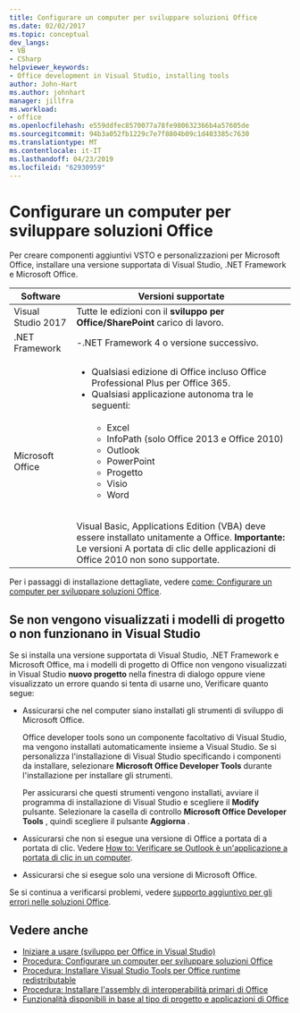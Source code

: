 ```yaml
---
title: Configurare un computer per sviluppare soluzioni Office
ms.date: 02/02/2017
ms.topic: conceptual
dev_langs:
- VB
- CSharp
helpviewer_keywords:
- Office development in Visual Studio, installing tools
author: John-Hart
ms.author: johnhart
manager: jillfra
ms.workload:
- office
ms.openlocfilehash: e559ddfec8570077a78fe980632366b4a57605de
ms.sourcegitcommit: 94b3a052fb1229c7e7f8804b09c1d403385c7630
ms.translationtype: MT
ms.contentlocale: it-IT
ms.lasthandoff: 04/23/2019
ms.locfileid: "62930959"
---
```

# <a name="configure-a-computer-to-develop-office-solutions"></a>Configurare un computer per sviluppare soluzioni Office

Per creare componenti aggiuntivi VSTO e personalizzazioni per Microsoft Office, installare una versione supportata di Visual Studio, .NET Framework e Microsoft Office.

|Software|Versioni supportate|
|--------------|------------------------|
|Visual Studio 2017| Tutte le edizioni con il **sviluppo per Office/SharePoint** carico di lavoro.|
|.NET Framework|-.NET Framework 4 o versione successivo.|
|Microsoft Office|<ul><li>Qualsiasi edizione di Office incluso Office Professional Plus per Office 365.</li><li>Qualsiasi applicazione autonoma tra le seguenti:<br /><br /> <ul><li>Excel</li><li>InfoPath (solo Office 2013 e Office 2010)</li><li>Outlook</li><li>PowerPoint</li><li>Progetto</li><li>Visio</li><li>Word</li></ul></li></ul><br /> Visual Basic, Applications Edition (VBA) deve essere installato unitamente a Office. **Importante:** Le versioni A portata di clic delle applicazioni di Office 2010 non sono supportate.|

Per i passaggi di installazione dettagliate, vedere [come: Configurare un computer per sviluppare soluzioni Office](../vsto/how-to-configure-a-computer-to-develop-office-solutions.md).

## <a name="if-project-templates-dont-appear-or-they-dont-work-in-visual-studio"></a>Se non vengono visualizzati i modelli di progetto o non funzionano in Visual Studio

Se si installa una versione supportata di Visual Studio, .NET Framework e Microsoft Office, ma i modelli di progetto di Office non vengono visualizzati in Visual Studio **nuovo progetto** nella finestra di dialogo oppure viene visualizzato un errore quando si tenta di usarne uno, Verificare quanto segue:

- Assicurarsi che nel computer siano installati gli strumenti di sviluppo di Microsoft Office.

     Office developer tools sono un componente facoltativo di Visual Studio, ma vengono installati automaticamente insieme a Visual Studio. Se si personalizza l'installazione di Visual Studio specificando i componenti da installare, selezionare **Microsoft Office Developer Tools** durante l'installazione per installare gli strumenti.

     Per assicurarsi che questi strumenti vengono installati, avviare il programma di installazione di Visual Studio e scegliere il **Modify** pulsante. Selezionare la casella di controllo **Microsoft Office Developer Tools** , quindi scegliere il pulsante **Aggiorna** .

- Assicurarsi che non si esegue una versione di Office a portata di a portata di clic. Vedere [How to: Verificare se Outlook è un'applicazione a portata di clic in un computer](/previous-versions/office/developer/office-2010/ff864733(v=office.14)).

- Assicurarsi che si esegue solo una versione di Microsoft Office.

Se si continua a verificarsi problemi, vedere [supporto aggiuntivo per gli errori nelle soluzioni Office](../vsto/additional-support-for-errors-in-office-solutions.md).

## <a name="see-also"></a>Vedere anche
- [Iniziare a usare &#40;sviluppo per Office in Visual Studio&#41;](../vsto/getting-started-office-development-in-visual-studio.md)
- [Procedura: Configurare un computer per sviluppare soluzioni Office](../vsto/how-to-configure-a-computer-to-develop-office-solutions.md)
- [Procedura: Installare Visual Studio Tools per Office runtime redistributable](../vsto/how-to-install-the-visual-studio-tools-for-office-runtime-redistributable.md)
- [Procedura: Installare l'assembly di interoperabilità primari di Office](../vsto/how-to-install-office-primary-interop-assemblies.md)
- [Funzionalità disponibili in base al tipo di progetto e applicazioni di Office](../vsto/features-available-by-office-application-and-project-type.md)